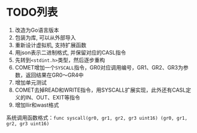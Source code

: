 # TODO列表

1. 改造为Go语言版本
1. 包装为库, 可以从外部导入
1. 重新设计虚拟机, 支持扩展函数
1. 用json表示二进制格式, 并保留对应的CASL指令
1. 先转到`<stdint.h>`类型，然后逐步重构
1. COMET增加一个`SYSCALL`指令，GR0对应调用编号，GR1、GR2、GR3为参数，返回结果在GR0～GR4中
1. 增加单元测试
1. COMET去掉READ和WRITE指令，用SYSCALL扩展实现，此外还有CASL定义的IN、OUT、EXIT等指令
1. 增加llir和wast格式

系统调用函数格式：`func syscall(gr0, gr1, gr2, gr3 uint16) (gr0, gr1, gr2, gr3 uint16)`
